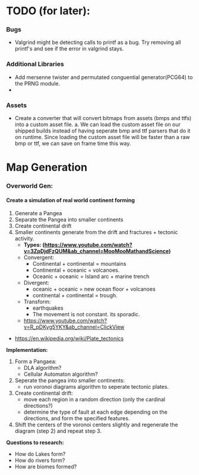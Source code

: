 # TODO (for later):

### Bugs
* Valgrind might be detecting calls to printf as a bug. Try removing all printf's and see if the error in valgrind stays.

### Additional Libraries
* Add mersenne twister and permutated conguential generator(PCG64) to the PRNG module.
* 


### Assets
* Create a converter that will convert bitmaps from assets (bmps and ttfs)
into a custom asset file. 
    a. We can load the custom asset file on our shipped builds instead of having
    seperate bmp and ttf parsers that do it on runtime. Since loading the 
    custom asset file will be faster than a raw bmp or ttf, we can save on frame
    time this way.









# Map Generation

### Overworld Gen:
#### Create a simulation of real world continent forming
1. Generate a Pangea
2. Separate the Pangea into smaller continents
3. Create continental drift
4. Smaller continents generate from the drift and fractures + tectonic activity.
    * **Types: (https://www.youtube.com/watch?v=3ZpDjdFzQUM&ab_channel=MooMooMathandScience)**
    * Convergent:
        * Continental + continental = mountains
        * Continental + oceanic = volcanoes.
        * Oceanic + oceanic = Island arc + marine trench
    * Divergent:
        * oceanic + oceanic = new ocean floor + volcanoes
        * continental + continental = trough.
    * Transform:
        * earthquakes
        * The movement is not constant. its sporadic. 
    * https://www.youtube.com/watch?v=R_pDKyg5YKY&ab_channel=ClickView


* https://en.wikipedia.org/wiki/Plate_tectonics

**Implementation:**
1. Form a Pangaea:
    * DLA algorithm?
    * Cellular Automaton algorithm?
2. Seperate the pangea into smaller continents:
    * run voronoi diagrams algorithm to seperate tectonic plates. 
3. Create continental drift:
    * move each region in a random direction (only the cardinal directions?)
    * determine the type of fault at each edge depending on the directions, and form the specified features. 
4. Shift the centers of the voronoi centers slightly and regenerate the diagram (step 2) and repeat step 3.

**Questions to research:**
* How do Lakes form?
* How do rivers form?
* How are biomes formed? 
